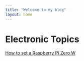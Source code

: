 ```yaml
---
title: "Welcome to my blog"
layout: home
---
```


# Electronic Topics

[How to set a Raspberry Pi Zero W](2021-11-05-raspberrypi.md)